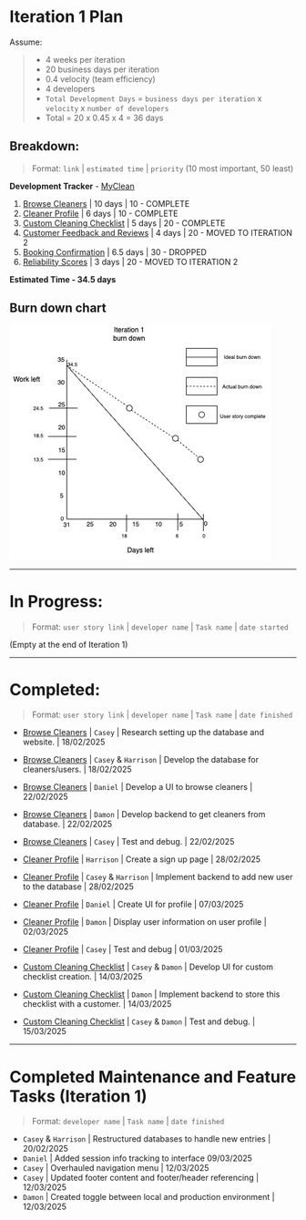 # Iteration 1 Plan

Assume:
> - 4 weeks per iteration  
> - 20 business days per iteration  
> - 0.4 velocity (team efficiency)  
> - 4 developers  
> - `Total Development Days` = `business days per iteration` x `velocity` x `number of developers`  
> - Total = 20 x 0.45 x 4 = 36 days  

## Breakdown:
> Format: `link` | `estimated time` | `priority` (10 most important, 50 least)

**Development Tracker** - [MyClean](https://github.com/users/Casey-Summers/projects/1)

1. [Browse Cleaners](/user_stories/user_story_browse_cleaners.md) | 10 days | 10 - COMPLETE  
2. [Cleaner Profile](/user_stories/user_story_create_cleaner_profile.md) | 6 days | 10 - COMPLETE  
3. [Custom Cleaning Checklist](/user_stories/user_story_custom_cleaning_checklist.md) | 5 days | 20 - COMPLETE  
4. [Customer Feedback and Reviews](/user_stories/user_story_customer_feedback.md) | 4 days | 20 - MOVED TO ITERATION 2  
5. [Booking Confirmation](/user_stories/user_story_booking_confirmation.md) | 6.5 days | 30 - DROPPED  
6. [Reliability Scores](/user_stories/user_story_reliability_scores.md) | 3 days | 20 - MOVED TO ITERATION 2  

**Estimated Time - 34.5 days**

## Burn down chart
![Burn down chart](/iterations/images/iteration_1_burn_down_1.jpg)

---

# In Progress:
> Format: `user story link` | `developer name` | `Task name` | `date started`

(Empty at the end of Iteration 1)

---

# Completed:
> Format: `user story link` | `developer name` | `Task name` | `date finished`

* [Browse Cleaners](/user_stories/user_story_browse_cleaners.md) | `Casey` | Research setting up the database and website. | 18/02/2025  
* [Browse Cleaners](/user_stories/user_story_browse_cleaners.md) | `Casey` & `Harrison` | Develop the database for cleaners/users. | 18/02/2025  
* [Browse Cleaners](/user_stories/user_story_browse_cleaners.md) | `Daniel` | Develop a UI to browse cleaners | 22/02/2025  
* [Browse Cleaners](/user_stories/user_story_browse_cleaners.md) | `Damon` | Develop backend to get cleaners from database. | 22/02/2025  
* [Browse Cleaners](/user_stories/user_story_browse_cleaners.md) | `Casey` | Test and debug. | 22/02/2025  

* [Cleaner Profile](/user_stories/user_story_create_cleaner_profile.md) | `Harrison` | Create a sign up page | 28/02/2025  
* [Cleaner Profile](/user_stories/user_story_create_cleaner_profile.md) | `Casey` & `Harrison` | Implement backend to add new user to the database | 28/02/2025  
* [Cleaner Profile](/user_stories/user_story_create_cleaner_profile.md) | `Daniel` | Create UI for profile | 07/03/2025  
* [Cleaner Profile](/user_stories/user_story_create_cleaner_profile.md) | `Damon` | Display user information on user profile | 02/03/2025  
* [Cleaner Profile](/user_stories/user_story_create_cleaner_profile.md) | `Casey` | Test and debug | 01/03/2025  

* [Custom Cleaning Checklist](/user_stories/user_story_custom_cleaning_checklist.md) | `Casey` & `Damon` | Develop UI for custom checklist creation. | 14/03/2025  
* [Custom Cleaning Checklist](/user_stories/user_story_custom_cleaning_checklist.md) | `Damon` | Implement backend to store this checklist with a customer. | 14/03/2025  
* [Custom Cleaning Checklist](/user_stories/user_story_custom_cleaning_checklist.md) | `Casey` & `Damon` | Test and debug. | 15/03/2025  

---

# Completed Maintenance and Feature Tasks (Iteration 1)
> Format: `developer name` | `Task name` | `date finished`

* `Casey` & `Harrison` | Restructured databases to handle new entries | 20/02/2025
* `Daniel` | Added session info tracking to interface 09/03/2025
* `Casey` | Overhauled navigation menu | 12/03/2025  
* `Casey` | Updated footer content and footer/header referencing | 12/03/2025
* `Damon` | Created toggle between local and production environment | 12/03/2025
